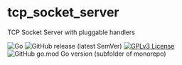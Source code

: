 # tcp_socket_server
TCP Socket Server with pluggable handlers

![Go](https://github.com/pavelkim/tcp_socket_server/workflows/Go/badge.svg?branch=master&event=push) ![GitHub release (latest SemVer)](https://img.shields.io/github/v/release/pavelkim/tcp_socket_server?sort=semver) [![GPLv3 License](https://img.shields.io/badge/License-GPL%20v3-yellow.svg)](https://opensource.org/licenses/) ![GitHub go.mod Go version (subfolder of monorepo)](https://img.shields.io/github/go-mod/go-version/pavelkim/tcp_socket_server?filename=go.mod) 